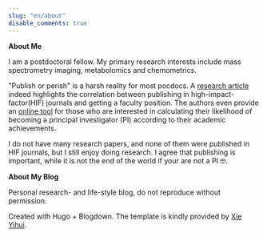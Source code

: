 ```yaml
---
slug: "en/about"
disable_comments: true
---
```

**About Me**

I am a postdoctoral fellow. My primary research interests include mass spectrometry imaging, metabolomics and chemometrics. 

"Publish or perish" is a harsh reality for most pocdocs. A [research article](http://www.cell.com/current-biology/abstract/S0960-9822(14)00477-1) indeed highlights the correlation between publishing in high-impact-factor(HIF) journals and getting a faculty position. The authors even provide an [online tool](http://www.pipredictor.com) for those who are interested in calculating their likelihood of becoming a principal investigator (PI) according to their academic achievements.   


I do not have many research papers, and none of them were published in HIF journals, but I still enjoy doing research. I agree that publishing is important, while it is not the end of the world if your are not a PI 🤓.      

**About My Blog** 

Personal research- and life-style blog, do not reproduce without permission.      

Created with Hugo + Blogdown. The template is kindly provided by [Xie Yihui](https://yihui.name).

 
